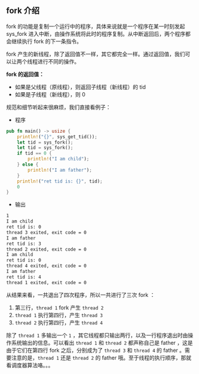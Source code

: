 ## fork 介绍

fork 的功能是复制一个运行中的程序，具体来说就是一个程序在某一时刻发起 sys_fork 进入中断，由操作系统将此时的程序复制。从中断返回后，两个程序都会继续执行 fork 的下一条指令。

fork 产生的新线程，除了返回值不一样，其它都完全一样。通过返回值，我们可以让两个线程进行不同的操作。

**fork 的返回值：**

- 如果是父线程（原线程），则返回子线程（新线程）的 tid
- 如果是子线程（新线程），则 0

规范和细节听起来很麻烦，我们直接看例子：

- 程序

```rust
pub fn main() -> usize {
    println!("{}", sys_get_tid());
    let tid = sys_fork();
    let tid = sys_fork();
    if tid == 0 {
        println!("I am child");
    } else {
        println!("I am father");
    }
    println!("ret tid is: {}", tid);
    0
}
```

- 输出

```bash
1
I am child
ret tid is: 0
thread 3 exited, exit code = 0
I am father
ret tid is: 3
thread 2 exited, exit code = 0
I am child
ret tid is: 0
thread 4 exited, exit code = 0
I am father
ret tid is: 4
thread 1 exited, exit code = 0
```

从结果来看，一共退出了四次程序，所以一共进行了三次 fork ：

1. 第三行，`thread 1` fork 产生 `thread 2`
2. `thread 1` 执行第四行，产生 `thread 3`
3. `thread 2` 执行第四行，产生 `thread 4`

除了 `thread 1` 多输出一个 `1` ，其它线程都只输出两行，以及一行程序退出时由操作系统输出的信息。可以看出 `thread 1` 和 `thread 2` 都声称自己是 father ，这是由于它们在第四行 fork 之后，分别成为了 `thread 3` 和 `thread 4` 的 father 。需要注意的是，`thread 1` 还是 `thread 2` 的 father 哦。至于线程的执行顺序，那就看调度器算法咯。。。
